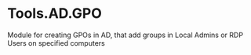 # Tools.AD.GPO
Module for creating GPOs in AD, that add groups in Local Admins or RDP Users on specified computers
